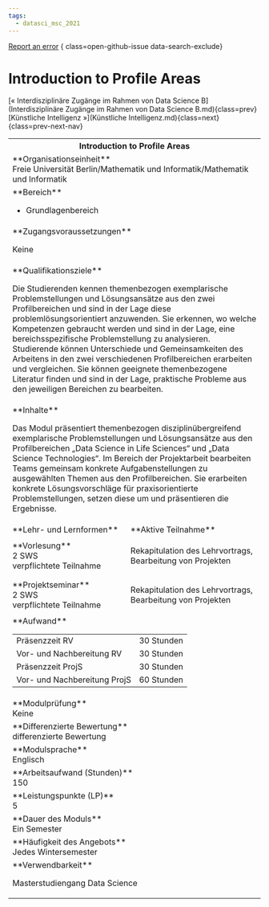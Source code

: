 ```yaml
---
tags:
  - datasci_msc_2021
---
```

[Report an error](https://github.com/SGSSGene/FUB-SUP/issues/new?title=Error%20in%20%22Introduction%20to%20Profile%20Areas%22&body=There%20seems%20to%20be%20an%20error%20in%20module%20%22Introduction%20to%20Profile%20Areas%22%2E%0A%0A%3CDescribe%20here%20a%20slightly%20more%20detailed%20description%20of%20what%20is%20wrong%3E&labels=bug)
{ class=open-github-issue data-search-exclude}

# Introduction to Profile Areas

[« Interdisziplinäre Zugänge im Rahmen von Data Science B](Interdisziplinäre Zugänge im Rahmen von Data Science B.md){class=prev}
[Künstliche Intelligenz »](Künstliche Intelligenz.md){class=next}
{class=prev-next-nav}

<table markdown id="moduledesc">
<tr markdown class="moduledesc_head"><th colspan="2">Introduction to Profile Areas </th></tr>
<tr markdown><td colspan="2">**Organisationseinheit**   <br>Freie Universität Berlin/Mathematik und Informatik/Mathematik und Informatik</td></tr>

<tr markdown><td colspan="2">**Bereich**<br>


- Grundlagenbereich

</td></tr>

<tr markdown><td colspan="2">**Zugangsvoraussetzungen** <br>

Keine


</td></tr>
<tr markdown><td colspan="2">**Qualifikationsziele**    <br>

Die Studierenden kennen themenbezogen exemplarische Problemstellungen und
Lösungsansätze aus den zwei Profilbereichen und sind in der Lage diese
problemlösungsorientiert anzuwenden. Sie erkennen, wo welche Kompetenzen
gebraucht werden und sind in der Lage, eine bereichsspezifische
Problemstellung zu analysieren. Studierende können Unterschiede und
Gemeinsamkeiten des Arbeitens in den zwei verschiedenen Profilbereichen
erarbeiten und vergleichen. Sie können geeignete themenbezogene Literatur
finden und sind in der Lage, praktische Probleme aus den jeweiligen
Bereichen zu bearbeiten.


</td></tr>
<tr markdown><td colspan="2">**Inhalte**                <br>

Das Modul präsentiert themenbezogen disziplinübergreifend exemplarische
Problemstellungen und Lösungsansätze aus den Profilbereichen „Data Science
in Life Sciences“ und „Data Science Technologies“. Im Bereich der
Projektarbeit bearbeiten Teams gemeinsam konkrete Aufgabenstellungen zu
ausgewählten Themen aus den Profilbereichen. Sie erarbeiten konkrete
Lösungsvorschläge für praxisorientierte Problemstellungen, setzen diese um
und präsentieren die Ergebnisse.


</td></tr>

<tr markdown><td>**Lehr- und Lernformen**</td><td>**Aktive Teilnahme**</td></tr>
<tr markdown><td> **Vorlesung** <br>2 SWS <br> verpflichtete Teilnahme</td><td>

Rekapitulation des Lehrvortrags, Bearbeitung von Projekten
</td></tr>
<tr markdown><td> **Projektseminar** <br>2 SWS <br> verpflichtete Teilnahme</td><td>

Rekapitulation des Lehrvortrags, Bearbeitung von Projekten
</td></tr>
<tr markdown><td colspan="2">**Aufwand**                <br>
<table class="aufwand_table">
<tr><td>Präsenzzeit RV</td><td>30 Stunden</td></tr>
<tr><td>Vor- und Nachbereitung RV</td><td>30 Stunden</td></tr>
<tr><td>Präsenzzeit ProjS</td><td>30 Stunden</td></tr>
<tr><td>Vor- und Nachbereitung ProjS</td><td>60 Stunden</td></tr>
</table>

</td></tr>
<tr markdown><td colspan="2">**Modulprüfung**             <br>Keine


</td></tr>
<tr markdown><td colspan="2">**Differenzierte Bewertung** <br>differenzierte Bewertung

</td></tr>
<tr markdown><td colspan="2">**Modulsprache**             <br>Englisch</td></tr>
<tr markdown><td colspan="2">**Arbeitsaufwand (Stunden)** <br>150</td></tr>
<tr markdown><td colspan="2">**Leistungspunkte (LP)**     <br>5</td></tr>
<tr markdown><td colspan="2">**Dauer des Moduls**         <br>Ein Semester</td></tr>
<tr markdown><td colspan="2">**Häufigkeit des Angebots**  <br>Jedes Wintersemester</td></tr>
<tr markdown><td colspan="2">**Verwendbarkeit**           <br>

Masterstudiengang Data Science


</td></tr>

</table>
